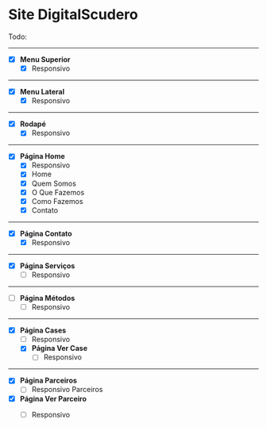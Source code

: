 # Site DigitalScudero

Todo:

---
- [x] **Menu Superior**
  - [x] Responsivo
---
- [x] **Menu Lateral**
  - [x] Responsivo
---
- [x] **Rodapé**
  - [x] Responsivo
---
- [x] **Página Home**
  - [x] Responsivo
  - [x] Home
  - [x] Quem Somos
  - [x] O Que Fazemos
  - [x] Como Fazemos
  - [x] Contato
---
- [x] **Página Contato**
  - [x] Responsivo
---
- [x] **Página Serviços**
  - [ ] Responsivo
---
- [ ] **Página Métodos**
  - [ ] Responsivo
---
- [x] **Página Cases**
  - [ ] Responsivo
  - [x] **Página Ver Case**
    - [ ] Responsivo
---
- [x] **Página Parceiros**
  - [ ] Responsivo Parceiros
- [x] **Página Ver Parceiro**
  - [ ] Responsivo


